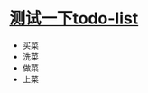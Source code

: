 # [测试一下todo-list](https://github.com/drunkwretch/drunkwretch.github.io/issues/5)

- 买菜
- 洗菜
- 做菜
- 上菜